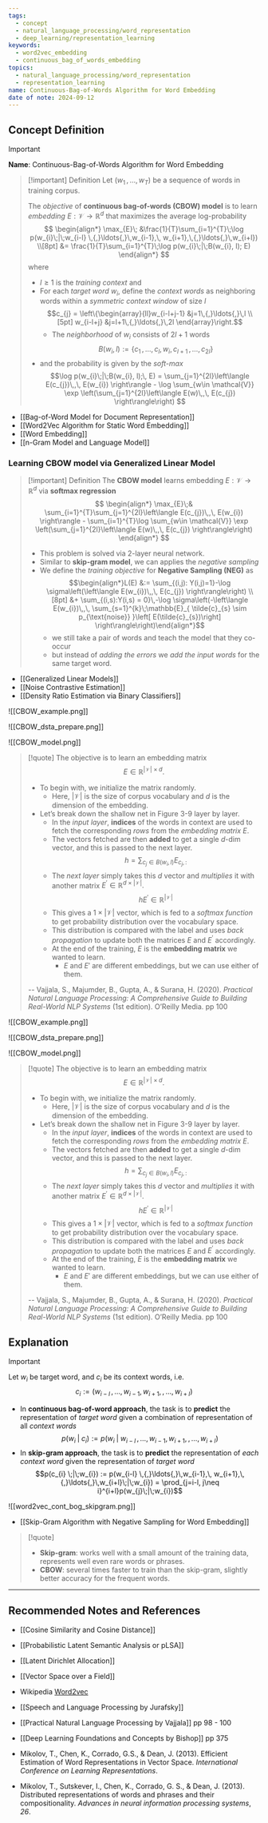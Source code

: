 ```yaml
---
tags:
  - concept
  - natural_language_processing/word_representation
  - deep_learning/representation_learning
keywords:
  - word2vec_embedding
  - continuous_bag_of_words_embedding
topics:
  - natural_language_processing/word_representation
  - representation_learning
name: Continuous-Bag-of-Words Algorithm for Word Embedding
date of note: 2024-09-12
---
```


## Concept Definition

>[!important]
>**Name**: Continuous-Bag-of-Words Algorithm for Word Embedding

>[!important] Definition
>Let $(w_{1}\,{,}\ldots{,}\,w_{T})$ be a sequence of words in training corpus. 
>
>The *objective* of **continuous bag-of-words (CBOW) model** is to learn *embedding* $E: \mathcal{V} \to \mathbb{R}^{d}$ that maximizes the average log-probability
>$$
>\begin{align*}
>\max_{E}\; &\frac{1}{T}\sum_{i=1}^{T}\;\log p(w_{i}\;|\;w_{i-l} \,{,}\ldots{,}\,w_{i-1},\, w_{i+1},\,{,}\ldots{,}\,w_{i+l}) \\[8pt]
>&= \frac{1}{T}\sum_{i=1}^{T}\;\log p(w_{i}\;|\;B(w_{i}, l); E)
>\end{align*}
>$$
>where 
>- $l \ge 1$ is the *training context* and 
>- For each *target word* $w_{i}$, define the *context words* as neighboring words within a  *symmetric context window* of size $l$ $$c_{j} = \left\{\begin{array}{ll}w_{i-l+j-1} &j=1\,{,}\ldots{,}\,l \\[5pt] w_{i-l+j} &j=l+1\,{,}\ldots{,}\,2l \end{array}\right.$$
>	- The *neighborhood* of  $w_{i}$ consists of $2l+1$ words $$B(w_{i}, l) := \{   c_{1} \,{,}\ldots{,}\,c_{l},\, w_{i},\, c_{l+1}\,{,}\ldots{,}\, c_{2l}\} $$
>- and the probability is given by the *soft-max* $$\log p(w_{i}\;|\;B(w_{i}, l);\, E) = \sum_{j=1}^{2l}\left\langle  E(c_{j})\,,\, E(w_{i})   \right\rangle - \log \sum_{w\in \mathcal{V}} \exp \left(\sum_{j=1}^{2l}\left\langle  E(w)\,,\, E(c_{j})   \right\rangle\right) $$

- [[Bag-of-Word Model for Document Representation]]
- [[Word2Vec Algorithm for Static Word Embedding]]
- [[Word Embedding]]
- [[n-Gram Model and Language Model]]


### Learning CBOW model via Generalized Linear Model

>[!important] Definition
>The **CBOW model** learns embedding $E: \mathcal{V}\to \mathbb{R}^{d}$ via **softmax regression**
>$$
>\begin{align*}
>\max_{E}\;& \sum_{i=1}^{T}\sum_{j=1}^{2l}\left\langle  E(c_{j})\,,\, E(w_{i})   \right\rangle - \sum_{i=1}^{T}\log \sum_{w\in \mathcal{V}} \exp \left(\sum_{j=1}^{2l}\left\langle  E(w)\,,\, E(c_{j})   \right\rangle\right)
>\end{align*}
>$$
>- This problem is solved via 2-layer neural network.
>- Similar to **skip-gram model**, we can applies the *negative sampling*
>- We define the *training objective* for **Negative Sampling (NEG)** as $$\begin{align*}L(E) &:= \sum_{(i,j): Y(i,j)=1}-\log \sigma\left(\left\langle  E(w_{i})\,,\, E(c_{j})   \right\rangle\right) \\[8pt] &+ \sum_{(i,s):Y(i,s) = 0}\,-\log \sigma\left(-\left\langle  E(w_{i})\,,\, \sum_{s=1}^{k}\;\mathbb{E}_{ \tilde{c}_{s} \sim p_{\text{noise}} }\left[ E(\tilde{c}_{s})\right]  \right\rangle\right)\end{align*}$$
>	- we still take a pair of words and teach the model that they co-occur 
>	- but instead of *adding the errors* we *add the input words* for the same target word.

- [[Generalized Linear Models]]
- [[Noise Contrastive Estimation]]
- [[Density Ratio Estimation via Binary Classifiers]]

![[CBOW_example.png]]

![[CBOW_dsta_prepare.png]]

![[CBOW_model.png]]

>[!quote]
>The objective is to learn an embedding matrix $$E\in \mathbb{R}^{|\mathcal{V}| \times d}.$$
>- To begin with, we initialize the matrix randomly. 
>	- Here, $|\mathcal{V}|$ is the size of corpus vocabulary and $d$ is the dimension of the embedding. 
>- Let’s break down the shallow net in Figure 3-9 layer by layer. 
>	- In the *input layer*, **indices** of the words in context are used to fetch the corresponding *rows* from the *embedding matrix* $E$. 
>	- The vectors fetched are then **added** to get a single $d$-dim vector, and this is passed to the next layer.  $$h = \sum_{c_{j} \in B(w_{i}, l)}E_{c_{j},:}$$
>	- The *next layer* simply takes this $d$ vector and *multiplies* it with another matrix $E^{'} \in \mathbb{R}^{d \times  |\mathcal{V}| }.$ $$hE^{'} \in \mathbb{R}^{|\mathcal{V}|}$$
>	- This gives a $1 \times |\mathcal{V}|$ vector, which is fed to a *softmax function* to get probability distribution over the vocabulary space. 
>	- This distribution is compared with the label and uses *back propagation* to update both the matrices $E$ and $E^{'}$ accordingly. 
>	- At the end of the training, $E$ is the **embedding matrix** we wanted to learn.
>		- $E$ and $E'$ are different embeddings, but we can use either of them.
>
>-- Vajjala, S., Majumder, B., Gupta, A., & Surana, H. (2020). _Practical Natural Language Processing: A Comprehensive Guide to Building Real-World NLP Systems_ (1st edition). O’Reilly Media. pp 100

![[CBOW_example.png]]

![[CBOW_dsta_prepare.png]]

![[CBOW_model.png]]

>[!quote]
>The objective is to learn an embedding matrix $$E\in \mathbb{R}^{|\mathcal{V}| \times d}.$$
>- To begin with, we initialize the matrix randomly. 
>	- Here, $|\mathcal{V}|$ is the size of corpus vocabulary and $d$ is the dimension of the embedding. 
>- Let’s break down the shallow net in Figure 3-9 layer by layer. 
>	- In the *input layer*, **indices** of the words in context are used to fetch the corresponding *rows* from the *embedding matrix* $E$. 
>	- The vectors fetched are then **added** to get a single $d$-dim vector, and this is passed to the next layer.  $$h = \sum_{c_{j} \in B(w_{i}, l)}E_{c_{j},:}$$
>	- The *next layer* simply takes this $d$ vector and *multiplies* it with another matrix $E^{'} \in \mathbb{R}^{d \times  |\mathcal{V}| }.$ $$hE^{'} \in \mathbb{R}^{|\mathcal{V}|}$$
>	- This gives a $1 \times |\mathcal{V}|$ vector, which is fed to a *softmax function* to get probability distribution over the vocabulary space. 
>	- This distribution is compared with the label and uses *back propagation* to update both the matrices $E$ and $E^{'}$ accordingly. 
>	- At the end of the training, $E$ is the **embedding matrix** we wanted to learn.
>		- $E$ and $E'$ are different embeddings, but we can use either of them.
>
>-- Vajjala, S., Majumder, B., Gupta, A., & Surana, H. (2020). _Practical Natural Language Processing: A Comprehensive Guide to Building Real-World NLP Systems_ (1st edition). O’Reilly Media. pp 100

## Explanation

>[!important]
>Let $w_{i}$ be target word, and $c_{i}$ be its context words, i.e. $$c_{i} := (w_{i-l} \,{,}\ldots{,}\,w_{i-1},\, w_{i+1},\,{,}\ldots{,}\,w_{i+l})$$
>
>- In **continuous bag-of-word approach**, the task is to **predict** the representation of *target word*  given a combination of representation of all *context words* $$p(w_{i} \;|\;c_{i}) := p(w_{i}\;|\;w_{i-l} \,{,}\ldots{,}\,w_{i-1},\, w_{i+1},\,{,}\ldots{,}\,w_{i+l})$$
>- In **skip-gram approach**, the task is to **predict** the representation of *each context word*  given the representation of *target word* $$p(c_{i} \;|\;w_{i}) := p(w_{i-l} \,{,}\ldots{,}\,w_{i-1},\, w_{i+1},\,{,}\ldots{,}\,w_{i+l}\;|\;w_{i}) = \prod_{j=i-l, j\neq i}^{i+l}p(w_{j}\;|\;w_{i})$$

![[word2vec_cont_bog_skipgram.png]]

- [[Skip-Gram Algorithm with Negative Sampling for Word Embedding]]

>[!quote]
>- **Skip-gram**: works well with a small amount of the training data, represents well even rare words or phrases.  
>- **CBOW**: several times faster to train than the skip-gram, slightly better accuracy for the frequent words.


-----------
##  Recommended Notes and References





- [[Cosine Similarity and Cosine Distance]]


- [[Probabilistic Latent Semantic Analysis or pLSA]]
- [[Latent Dirichlet Allocation]]

- [[Vector Space over a Field]]

- Wikipedia [Word2vec](https://en.wikipedia.org/wiki/Word2vec)
- [[Speech and Language Processing by Jurafsky]] 
- [[Practical Natural Language Processing by Vajjala]]  pp 98 - 100
- [[Deep Learning Foundations and Concepts by Bishop]] pp 375

- Mikolov, T., Chen, K., Corrado, G.S., & Dean, J. (2013). Efficient Estimation of Word Representations in Vector Space. _International Conference on Learning Representations_.
- Mikolov, T., Sutskever, I., Chen, K., Corrado, G. S., & Dean, J. (2013). Distributed representations of words and phrases and their compositionality. _Advances in neural information processing systems_, _26_.